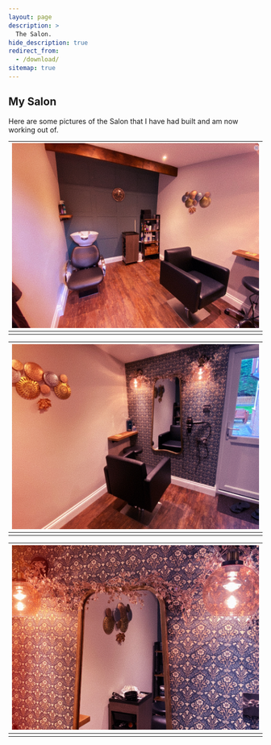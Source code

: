 ```yaml
---
layout: page
description: >
  The Salon.
hide_description: true
redirect_from:
  - /download/
sitemap: true
---
```


## My Salon

Here are some pictures of the Salon that I have had built and am now working out of.

| ![Salon 1](/assets/img/salon/salon_01.png) |
|:--:|
| |

| ![](/assets/img/salon/salon_02.png) |
|:--:|
|  |

| ![](/assets/img/salon/salon_03.png) |
|:--:|
|  |